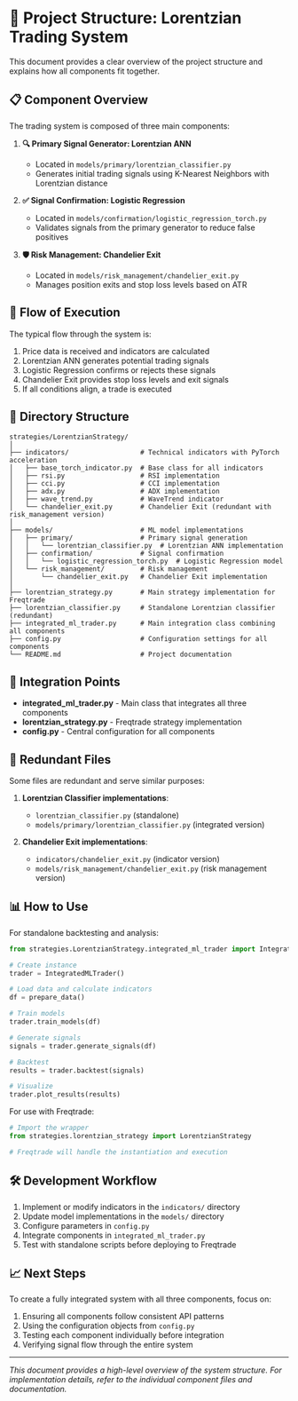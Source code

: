 # 📁 Project Structure: Lorentzian Trading System

This document provides a clear overview of the project structure and explains how all components fit together.

## 📋 Component Overview

The trading system is composed of three main components:

1. **🔍 Primary Signal Generator: Lorentzian ANN**
   - Located in `models/primary/lorentzian_classifier.py`
   - Generates initial trading signals using K-Nearest Neighbors with Lorentzian distance

2. **✅ Signal Confirmation: Logistic Regression**
   - Located in `models/confirmation/logistic_regression_torch.py`
   - Validates signals from the primary generator to reduce false positives

3. **🛡️ Risk Management: Chandelier Exit**
   - Located in `models/risk_management/chandelier_exit.py` 
   - Manages position exits and stop loss levels based on ATR

## 🔄 Flow of Execution

The typical flow through the system is:

1. Price data is received and indicators are calculated
2. Lorentzian ANN generates potential trading signals
3. Logistic Regression confirms or rejects these signals
4. Chandelier Exit provides stop loss levels and exit signals
5. If all conditions align, a trade is executed

## 📂 Directory Structure

```
strategies/LorentzianStrategy/
│
├── indicators/                  # Technical indicators with PyTorch acceleration
│   ├── base_torch_indicator.py  # Base class for all indicators
│   ├── rsi.py                   # RSI implementation
│   ├── cci.py                   # CCI implementation
│   ├── adx.py                   # ADX implementation
│   ├── wave_trend.py            # WaveTrend indicator
│   └── chandelier_exit.py       # Chandelier Exit (redundant with risk_management version)
│
├── models/                      # ML model implementations
│   ├── primary/                 # Primary signal generation
│   │   └── lorentzian_classifier.py  # Lorentzian ANN implementation
│   ├── confirmation/            # Signal confirmation
│   │   └── logistic_regression_torch.py  # Logistic Regression model
│   └── risk_management/         # Risk management
│       └── chandelier_exit.py   # Chandelier Exit implementation
│
├── lorentzian_strategy.py       # Main strategy implementation for Freqtrade
├── lorentzian_classifier.py     # Standalone Lorentzian classifier (redundant)
├── integrated_ml_trader.py      # Main integration class combining all components
├── config.py                    # Configuration settings for all components
└── README.md                    # Project documentation
```

## 🔌 Integration Points

- **integrated_ml_trader.py** - Main class that integrates all three components
- **lorentzian_strategy.py** - Freqtrade strategy implementation
- **config.py** - Central configuration for all components

## 🔄 Redundant Files

Some files are redundant and serve similar purposes:

1. **Lorentzian Classifier implementations**:
   - `lorentzian_classifier.py` (standalone)
   - `models/primary/lorentzian_classifier.py` (integrated version)

2. **Chandelier Exit implementations**:
   - `indicators/chandelier_exit.py` (indicator version)
   - `models/risk_management/chandelier_exit.py` (risk management version)

## 📊 How to Use

For standalone backtesting and analysis:
```python
from strategies.LorentzianStrategy.integrated_ml_trader import IntegratedMLTrader

# Create instance
trader = IntegratedMLTrader()

# Load data and calculate indicators
df = prepare_data()

# Train models
trader.train_models(df)

# Generate signals
signals = trader.generate_signals(df)

# Backtest
results = trader.backtest(signals)

# Visualize
trader.plot_results(results)
```

For use with Freqtrade:
```python
# Import the wrapper
from strategies.lorentzian_strategy import LorentzianStrategy

# Freqtrade will handle the instantiation and execution
```

## 🛠️ Development Workflow

1. Implement or modify indicators in the `indicators/` directory
2. Update model implementations in the `models/` directory 
3. Configure parameters in `config.py`
4. Integrate components in `integrated_ml_trader.py`
5. Test with standalone scripts before deploying to Freqtrade

## 📈 Next Steps

To create a fully integrated system with all three components, focus on:

1. Ensuring all components follow consistent API patterns
2. Using the configuration objects from `config.py`
3. Testing each component individually before integration
4. Verifying signal flow through the entire system

---

*This document provides a high-level overview of the system structure. For implementation details, refer to the individual component files and documentation.* 
